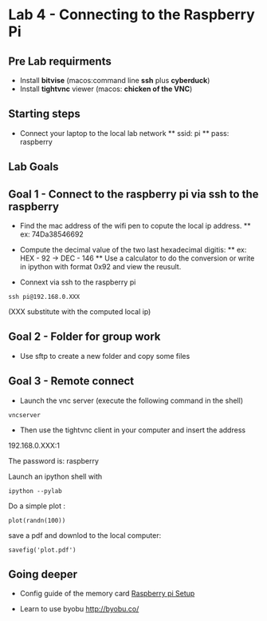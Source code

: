 # Lab 4 - Connecting to the Raspberry Pi


## Pre Lab requirments

* Install **bitvise** (macos:command line **ssh** plus **cyberduck**)
* Install **tightvnc** viewer (macos: **chicken of the VNC**)

## Starting steps
* Connect your laptop to the local lab network
** ssid: pi
** pass: raspberry

## Lab Goals

## Goal 1 - Connect to the raspberry pi via ssh to the raspberry

* Find the mac address of the wifi pen to copute the local ip address.
** ex: 74Da38546692
* Compute the decimal value of the two last hexadecimal digitis:
** ex: HEX - 92 -> DEC - 146
** Use a calculator to do the conversion or write in ipython with format 0x92 and view the reusult.


* Connext via ssh to the raspberry pi

`
ssh pi@192.168.0.XXX
`

(XXX substitute with the computed local ip)

## Goal 2 - Folder for group work

* Use sftp to create a new folder and copy some files

## Goal 3 - Remote connect

* Launch the vnc server (execute the following command in the shell)

`
vncserver
`

* Then use the tightvnc client in your computer and insert the address

192.168.0.XXX:1

The password is: raspberry

Launch an ipython shell with

`
ipython --pylab
`

Do a simple plot :

`
plot(randn(100))
`

save a pdf and downlod to the local computer:  

`
savefig('plot.pdf')
`


## Going deeper
* Config guide of the memory card [Raspberry pi Setup](raspberry_pi_setup.md)

* Learn to use byobu http://byobu.co/
